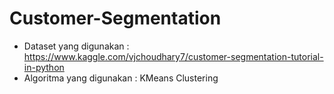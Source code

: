 # Customer-Segmentation
- Dataset yang digunakan : https://www.kaggle.com/vjchoudhary7/customer-segmentation-tutorial-in-python
- Algoritma yang digunakan : KMeans Clustering
